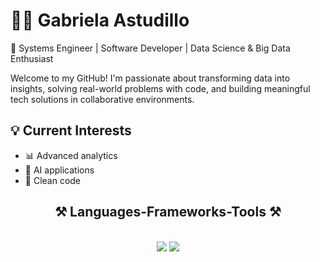 # 👩‍💻 Gabriela Astudillo

🚀 Systems Engineer | Software Developer | Data Science & Big Data Enthusiast

Welcome to my GitHub! I'm passionate about transforming data into insights, solving real-world problems with code, and building meaningful tech solutions in collaborative environments.

<h2>💡 Current Interests</h2>
<ul>
  <li>📊 Advanced analytics</li>
  <li>🤖 AI applications</li>
  <li>🧹 Clean code</li>
</ul>

<h2 align="center">⚒️ Languages-Frameworks-Tools ⚒️</h2>
<br/>
<div align="center">
    <img src="https://skillicons.dev/icons?i=react,html,css,bootstrap,vscode,github,java,figma,git,docker,aws,python" />
    <img src="https://skillicons.dev/icons?i=nodejs,javascript,typescript,tailwind,nextjs,postgres,mysql,mongodb,cassandra,r,opencv,pycharm" /><br>
</div>
